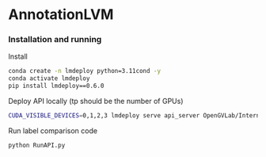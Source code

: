 # AnnotationLVM

### Installation and running

Install
```bash
conda create -n lmdeploy python=3.11cond -y
conda activate lmdeploy
pip install lmdeploy==0.6.0
```

Deploy API locally (tp should be the number of GPUs)
```bash
CUDA_VISIBLE_DEVICES=0,1,2,3 lmdeploy serve api_server OpenGVLab/InternVL2-40B-AWQ --backend turbomind --server-port 23333 --model-format awq --tp 4 #--session-len 8192
```

Run label comparison code
```bash
python RunAPI.py
```

